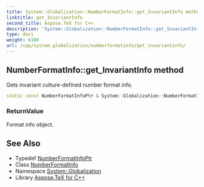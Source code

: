 ```yaml
---
title: System::Globalization::NumberFormatInfo::get_InvariantInfo method
linktitle: get_InvariantInfo
second_title: Aspose.TeX for C++
description: 'System::Globalization::NumberFormatInfo::get_InvariantInfo method. Gets invariant culture-defined number format info in C++.'
type: docs
weight: 6100
url: /cpp/system.globalization/numberformatinfo/get_invariantinfo/
---
```

## NumberFormatInfo::get_InvariantInfo method


Gets invariant culture-defined number format info.

```cpp
static const NumberFormatInfoPtr & System::Globalization::NumberFormatInfo::get_InvariantInfo()
```


### ReturnValue

Format info object.

## See Also

* Typedef [NumberFormatInfoPtr](../../numberformatinfoptr/)
* Class [NumberFormatInfo](../)
* Namespace [System::Globalization](../../)
* Library [Aspose.TeX for C++](../../../)
